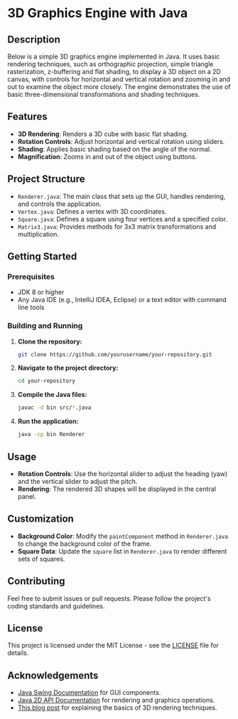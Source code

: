 # 3D Graphics Engine with Java

## Description

Below is a simple 3D graphics engine implemented in Java. It uses basic rendering techniques, such as orthographic projection, simple triangle rasterization, z-buffering and flat shading, to display a 3D object on a 2D canvas, with controls for horizontal and vertical rotation and zooming in and out to examine the object more closely. The engine demonstrates the use of basic three-dimensional transformations and shading techniques.

## Features

- **3D Rendering**: Renders a 3D cube with basic flat shading.
- **Rotation Controls**: Adjust horizontal and vertical rotation using sliders.
- **Shading**: Applies basic shading based on the angle of the normal.
- **Magnification**: Zooms in and out of the object using buttons. 

## Project Structure

- `Renderer.java`: The main class that sets up the GUI, handles rendering, and controls the application.
- `Vertex.java`: Defines a vertex with 3D coordinates.
- `Square.java`: Defines a square using four vertices and a specified color.
- `Matrix3.java`: Provides methods for 3x3 matrix transformations and multiplication.

## Getting Started

### Prerequisites

- JDK 8 or higher
- Any Java IDE (e.g., IntelliJ IDEA, Eclipse) or a text editor with command line tools

### Building and Running

1. **Clone the repository:**

    ```bash
    git clone https://github.com/yourusername/your-repository.git
    ```

2. **Navigate to the project directory:**

    ```bash
    cd your-repository
    ```

3. **Compile the Java files:**

    ```bash
    javac -d bin src/*.java
    ```

4. **Run the application:**

    ```bash
    java -cp bin Renderer
    ```

## Usage

- **Rotation Controls**: Use the horizontal slider to adjust the heading (yaw) and the vertical slider to adjust the pitch.
- **Rendering**: The rendered 3D shapes will be displayed in the central panel.

## Customization

- **Background Color**: Modify the `paintComponent` method in `Renderer.java` to change the background color of the frame.
- **Square Data**: Update the `square` list in `Renderer.java` to render different sets of squares.

## Contributing

Feel free to submit issues or pull requests. Please follow the project's coding standards and guidelines.

## License

This project is licensed under the MIT License - see the [LICENSE](LICENSE) file for details.

## Acknowledgements

- [Java Swing Documentation](https://docs.oracle.com/javase/8/docs/api/javax/swing/package-summary.html) for GUI components.
- [Java 2D API Documentation](https://docs.oracle.com/javase/8/docs/api/java/awt/Graphics2D.html) for rendering and graphics operations.
- [This blog post](http://blog.rogach.org/2015/08/how-to-create-your-own-simple-3d-render.html) for explaining the basics of 3D rendering techniques. 

